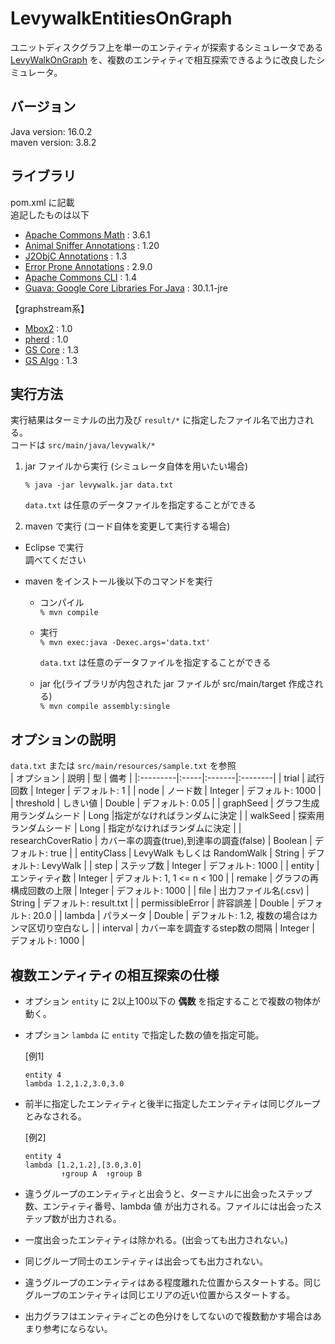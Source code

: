 # LevywalkEntitiesOnGraph
  
ユニットディスクグラフ上を単一のエンティティが探索するシミュレータである [LevyWalkOnGraph](https://github.com/KentaToshikura/LevyWalkOnGraph) を、複数のエンティティで相互探索できるように改良したシミュレータ。
  
## バージョン  
Java version: 16.0.2  
maven version: 3.8.2  

## ライブラリ
pom.xml に記載  
追記したものは以下  
  
- [Apache Commons Math](https://mvnrepository.com/artifact/org.apache.commons/commons-math3) : 3.6.1
- [Animal Sniffer Annotations](https://mvnrepository.com/artifact/org.codehaus.mojo/animal-sniffer-annotations) : 1.20
- [J2ObjC Annotations](https://mvnrepository.com/artifact/com.google.j2objc/j2objc-annotations) : 1.3
- [Error Prone Annotations](https://mvnrepository.com/artifact/com.google.errorprone/error_prone_annotations) : 2.9.0
- [Apache Commons CLI](https://mvnrepository.com/artifact/commons-cli/commons-cli) : 1.4
- [Guava: Google Core Libraries For Java](https://mvnrepository.com/artifact/com.google.guava/guava) : 30.1.1-jre
  
【graphstream系】  
- [Mbox2](https://mvnrepository.com/artifact/org.graphstream/mbox2) : 1.0
- [pherd](https://mvnrepository.com/artifact/org.graphstream/pherd) : 1.0
- [GS Core](https://mvnrepository.com/artifact/org.graphstream/gs-core) : 1.3
- [GS Algo](https://mvnrepository.com/artifact/org.graphstream/gs-algo) : 1.3
  
## 実行方法  
実行結果はターミナルの出力及び `result/*` に指定したファイル名で出力される。  
コードは `src/main/java/levywalk/*`  
  
1. jar ファイルから実行 (シミュレータ自体を用いたい場合)  
  
    `% java -jar levywalk.jar data.txt`  

    `data.txt` は任意のデータファイルを指定することができる
  
2. maven で実行 (コード自体を変更して実行する場合)  
  - Eclipse で実行  
  調べてください  
  
  - maven をインストール後以下のコマンドを実行
    - コンパイル  
      `% mvn compile`  
        
    - 実行  
      `% mvn exec:java -Dexec.args='data.txt'`  
        
      `data.txt` は任意のデータファイルを指定することができる  
        
    - jar 化(ライブラリが内包された jar ファイルが src/main/target 作成される)  
      `% mvn compile assembly:single`  
  

## オプションの説明  
`data.txt` または `src/main/resources/sample.txt` を参照  
| オプション | 説明 | 型 | 備考 |
|:---------|:-----|:-------|:--------|
| trial | 試行回数 | Integer | デフォルト: 1 |
| node | ノード数 | Integer | デフォルト: 1000 |
| threshold | しきい値 | Double | デフォルト: 0.05 |
| graphSeed | グラフ生成用ランダムシード | Long |指定がなければランダムに決定 |
| walkSeed | 探索用ランダムシード | Long | 指定がなければランダムに決定 |
| researchCoverRatio | カバー率の調査(true),到達率の調査(false) | Boolean | デフォルト: true |
| entityClass | LevyWalk もしくは RandomWalk | String | デフォルト: LevyWalk |
| step | ステップ数 | Integer | デフォルト: 1000 |
| entity | エンティティ数 | Integer | デフォルト: 1, 1 <= n < 100 |
| remake | グラフの再構成回数の上限 | Integer | デフォルト: 1000 |
| file | 出力ファイル名(.csv) | String | デフォルト: result.txt |
| permissibleError | 許容誤差 | Double | デフォルト: 20.0 |
| lambda | パラメータ | Double | デフォルト: 1.2, 複数の場合はカンマ区切り空白なし |
| interval | カバー率を調査するstep数の間隔 | Integer | デフォルト: 1000 |
  
## 複数エンティティの相互探索の仕様  
- オプション `entity` に 2以上100以下の **偶数** を指定することで複数の物体が動く。  
- オプション `lambda` に `entity` で指定した数の値を指定可能。  
  
  [例1]
  ```
  entity 4
  lambda 1.2,1.2,3.0,3.0
  ```  
  
- 前半に指定したエンティティと後半に指定したエンティティは同じグループとみなされる。  
  
  [例2]
  ```
  entity 4
  lambda [1.2,1.2],[3.0,3.0]
          ↑group A  ↑group B 
  ```  
  
- 違うグループのエンティティと出会うと、ターミナルに出会ったステップ数、エンティティ番号、lambda 値 が出力される。ファイルには出会ったステップ数が出力される。  
- 一度出会ったエンティティは除かれる。(出会っても出力されない。)  
- 同じグループ同士のエンティティは出会っても出力されない。  
- 違うグループのエンティティはある程度離れた位置からスタートする。同じグループのエンティティは同じエリアの近い位置からスタートする。  
- 出力グラフはエンティティごとの色分けをしてないので複数動かす場合はあまり参考にならない。
